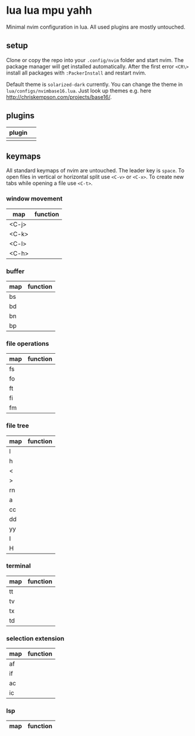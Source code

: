 # lua lua mpu yahh

Minimal nvim configuration in lua. All used plugins are mostly untouched.

## setup

Clone or copy the repo into your `.config/nvim` folder and start nvim. The package manager will get installed automatically. After the first error `<CR\>` install all packages with `:PackerInstall` and restart nvim.

Default theme is `solarized-dark` currently. You can change the theme in `lua/configs/nvimbase16.lua`. Just look up themes e.g. here <http://chriskempson.com/projects/base16/>.

## plugins

| plugin |     |
| ------ | --- |
|        |     |

## keymaps

All standard keymaps of nvim are untouched. The leader key is `space`. To open files in vertical or horizontal split use `<C-v>` or `<C-x>`. To create new tabs while opening a file use `<C-t>`.

### window movement

| map    | function |
| ------ | -------- |
| <C-j\> |          |
| <C-k\> |          |
| <C-l\> |          |
| <C-h\> |          |

### buffer

| map        | function |
| ---------- | -------- |
| <Leader>bs |          |
| <Leader>bd |          |
| <Leader>bn |          |
| <Leader>bp |          |

### file operations

| map        | function |
| ---------- | -------- |
| <Leader>fs |          |
| <Leader>fo |          |
| <Leader>ft |          |
| <Leader>fi |          |
| <Leader>fm |          |

### file tree

| map       | function |
| --------- | -------- |
| l         |          |
| h         |          |
| <         |          |
| \>        |          |
| <space>rn |          |
| a         |          |
| cc        |          |
| dd        |          |
| yy        |          |
| I         |          |
| H         |          |

### terminal

| map        | function |
| ---------- | -------- |
| <Leader>tt |          |
| <Leader>tv |          |
| <Leader>tx |          |
| <Leader>td |          |

### selection extension

| map | function |
| --- | -------- |
| af  |          |
| if  |          |
| ac  |          |
| ic  |          |

### lsp

| map | function |
| --- | -------- |
